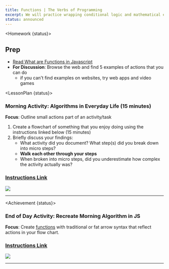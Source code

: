 ```yaml
---
title: Functions | The Verbs of Programming
excerpt: We will practice wrapping conditional logic and mathematical expressions within functions for increased reusability.
status: announced
---
```


<script>
	import Homework from "$lib/components/Homework.svelte";
	import LessonPlan from "$lib/components/LessonPlan.svelte";
	import Achievement from "$lib/components/Achievement.svelte";
</script>

<Homework {status}>

<h2>Prep</h2>

- [Read What are Functions in Javascript](<https://www.freecodecamp.org/news/what-are-functions-in-javascript-a-beginners-guide/#:~:text=A%20function%20is%20a%20block,prompt()%2C%20and%20confirm().>)
- **For Discussion**: Browse the web and find 5 examples of actions that you can do
  - if you can't find examples on websites, try web apps and video games

</Homework>

<LessonPlan {status}>

### Morning Activity: Algorithms in Everyday Life (15 minutes)

**Focus**: Outline small actions part of an activity/task

1. Create a flowchart of something that you enjoy doing using the instructions linked below (15 minutes)
2. Briefly discuss your findings:
   - What activity did you document? What step(s) did you break down into micro steps?
   - **Walk each other through your steps**
   - When broken into micro steps, did you underestimate how complex the activity actually was?

<a href="https://gist.github.com/lilyx13/423ffbe6e8da87497b134985ba90ab15">
  <h3>Instructions Link</h3>
  <img src="/images/qr-codes/algorithm-activity.png">
</a>

---

</LessonPlan>

<Achievement {status}>

### End of Day Activity: Recreate Morning Algorithm in JS

**Focus**: Create [functions]() with traditional or fat arrow syntax that reflect actions in your flow chart.

<a href="https://gist.github.com/lilyx13/c81f1e72f83586efcd97206b806fd494">
  <h3>Instructions Link</h3>
  <img src="/images/qr-codes/algorithm-followup-activity.png">
</a>

---

</Achievement>
